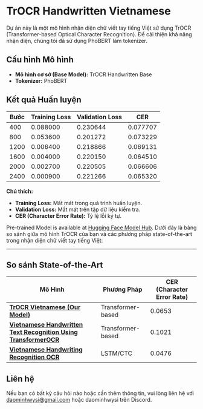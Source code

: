 # TrOCR Handwritten Vietnamese

Dự án này là một mô hình nhận diện chữ viết tay tiếng Việt sử dụng TrOCR (Transformer-based Optical Character Recognition). Để cải thiện khả năng nhận diện, chúng tôi đã sử dụng PhoBERT làm tokenizer.

## Cấu hình Mô hình

- **Mô hình cơ sở (Base Model):** TrOCR Handwritten Base
- **Tokenizer:** PhoBERT

## Kết quả Huấn luyện

| Bước | Training Loss | Validation Loss | CER    |
|------|---------------|-----------------|--------|
| 400  | 0.088000      | 0.230644        | 0.077707 |
| 800  | 0.053600      | 0.201272        | 0.073229 |
| 1200 | 0.006400      | 0.218866        | 0.069131 |
| 1600 | 0.004000      | 0.220150        | 0.064510 |
| 2000 | 0.002700      | 0.220505        | 0.066606 |
| 2400 | 0.000900      | 0.221266        | 0.065320 |

**Chú thích:**
- **Training Loss:** Mất mát trong quá trình huấn luyện.
- **Validation Loss:** Mất mát trên tập dữ liệu kiểm tra.
- **CER (Character Error Rate):** Tỷ lệ lỗi ký tự.

Pre-trained Model is available at [Hugging Face Model Hub](https://huggingface.co/Daominhwysi/trocr-base-vietnamese-handwritten/tree/main).
Dưới đây là bảng so sánh giữa mô hình TrOCR của bạn và các phương pháp state-of-the-art trong nhận diện chữ viết tay tiếng Việt:

---

## So sánh State-of-the-Art

| Mô Hình                                                                                                     | Phương Pháp      | CER (Character Error Rate) |
|------------------------------------------------------------------------------------------------------------|------------------|-----------------------------|
| [**TrOCR Vietnamese (Our Model)**](https://huggingface.co/Daominhwysi/trocr-base-vietnamese-handwritten/tree/main) | Transformer-based | 0.0653                      |
| [**Vietnamese Handwritten Text Recognition Using TransformerOCR**](https://github.com/HungPham2002/Vietnamese-handwritten-text-recognition-using-TransformerOCR) | Transformer-based | 0.1021                      |
| [**Vietnamese Handwriting Recognition OCR**](https://github.com/TomHuynhSG/Vietnamese-Handwriting-Recognition-OCR) | LSTM/CTC          | 0.0476                      |

## Liên hệ

Nếu bạn có bất kỳ câu hỏi nào hoặc cần thêm thông tin, vui lòng liên hệ với daominhwysi@gmail.com hoặc daominhwysi trên Discord.

